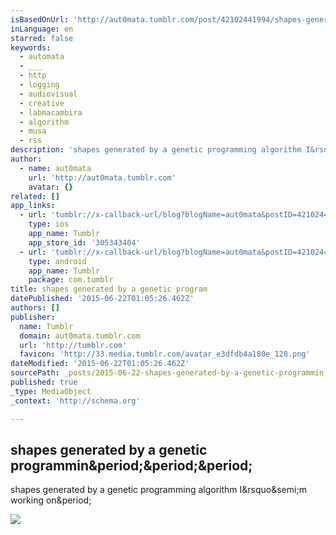 ```yaml
---
isBasedOnUrl: 'http://aut0mata.tumblr.com/post/42102441994/shapes-generated-by-a-genetic-programming'
inLanguage: en
starred: false
keywords:
  - automata
  - ___
  - http
  - logging
  - audiovisual
  - creative
  - labmacambira
  - algorithm
  - musa
  - rss
description: 'shapes generated by a genetic programming algorithm I&rsquo;m working on.'
author:
  - name: aut0mata
    url: 'http://aut0mata.tumblr.com'
    avatar: {}
related: []
app_links:
  - url: 'tumblr://x-callback-url/blog?blogName=aut0mata&postID=42102441994'
    type: ios
    app_name: Tumblr
    app_store_id: '305343404'
  - url: 'tumblr://x-callback-url/blog?blogName=aut0mata&postID=42102441994'
    type: android
    app_name: Tumblr
    package: com.tumblr
title: shapes generated by a genetic program
datePublished: '2015-06-22T01:05:26.462Z'
authors: []
publisher:
  name: Tumblr
  domain: aut0mata.tumblr.com
  url: 'http://tumblr.com'
  favicon: 'http://33.media.tumblr.com/avatar_e3dfdb4a180e_128.png'
dateModified: '2015-06-22T01:05:26.462Z'
sourcePath: _posts/2015-06-22-shapes-generated-by-a-genetic-programmin.md
published: true
_type: MediaObject
_context: 'http://schema.org'

---
```

<article style=""><h1>shapes generated by a genetic programmin&amp;period;&amp;period;&amp;period;</h1><p>shapes generated by a genetic programming algorithm I&amp;rsquo&amp;semi;m working on&amp;period;</p><img src="http://40.media.tumblr.com/a7ddacee97dd178b82428a2cd6d59f30/tumblr_mhlm8bTMrG1qc8g47o1_400.png" /></article>